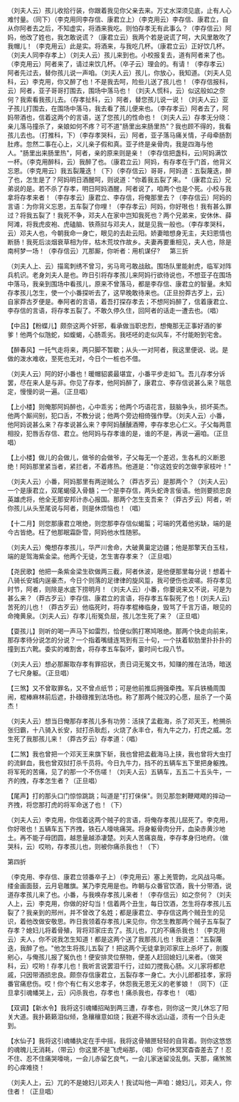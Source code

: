 <!-- { "loadSidebar": true } -->
（刘夫人云）孩儿收拾行装，你跟着我见你父亲去来。万丈水深须见底，止有人心难忖量。（同下）（李克用同李存信、康君立上）（李克用云）李存信、康君立，自从你阿者去之后，不知虚实，将酒来我吃。则怕存孝无有此事么？（李存信云）阿妈，他改了姓也，我怎敢说谎？（康君立云）我两个若是说谎了呵，大风里敢吹了我帽儿！（李克用云）此是实。将酒来，与我吃几杯。（康君立云）正好饮几杯。（刘夫人同李存孝上）（刘夫人云）孩儿来到也。小校报复去，道有阿者来了也。（李克用云）阿者来了，请过来饮几杯。（卒子云）理会的。有请！（李存孝云）阿者先过去，替你孩儿说一声咱。（刘夫人云）孩儿，你放心，我知道。（刘夫人见科，云）李克用，你又醉了也！不是我去呵，险些儿送了孩儿也！（李存信报科，云）阿者，亚子哥哥打围去，围场中落马也！（刘夫人慌科，云）似这般如之奈何？我索看我孩儿去。（存孝扯科，云）阿者，替您孩儿说一说！（刘夫人云）亚子孩儿打围去，在围场中落马，我去看了孩儿便来也。（李存孝云）阿者去了，阿妈带酒也，信着这两个的言语，送了您孩儿的性命也！（刘夫人云）存孝无分晓：亲儿落马撞杀了，亲娘如何不疼？可不道"肠里出来肠里热"？我也顾不得的，我看孩儿去也。（打推科，下）（李存孝哭科，云）阿者，亚子落马痛关情，子母牵肠割肚疼。忽然二事在心上，义儿亲子假和真。亚子终是亲骨肉，我是四海与他人。"肠里出来肠里热"，阿者，亲的原来则是亲！（李存信把盏科，云)阿妈满饮一杯。（李克用醉科，云）我醉了也。（康君立云）阿妈，有存孝在于门首，他背义忘恩。（李克用云）我五裂蔑迭！（下）（李存信云）哥哥，阿妈道：五裂蔑迭，醉了也，怎生是了？阿妈明日酒醒呵，则说道："你着我五裂了来。"（康君立云）兄弟说的是。若不杀了存孝，明日阿妈酒醒，阿者说了，咱两个也是个死。小校与我拿将存孝来者！（李存孝云）康君立、李存信，将俺那里去？（李存信云）阿妈的言语：为你背义忘恩，五车裂了你哩！（李存孝云）阿妈，你好哏也！我有甚么罪过？将我五裂了！我死不争，邓夫人在家中岂知我死也？两个兄弟来，安休休、薛阿滩，将我虎皮袍、虎磕脑、铁燕挝与邓夫人，就是见我一般也。（李存孝哭科，云）邓夫人也，今朝我命一身亡，眼见的去赴云阳。娇妻暗想身无主，夫妇恩情也断肠！我死后淡烟衰草相为伴，枯木荒坟作故乡。夫妻再要重相见，夫人也，除是南柯梦一场！（李存信云）兀那厮，你听者：用机谋仔?
　
第三折

（刘夫人上、云）描鸾刺绣不曾习，劣马弯弓敢战敌。围场队里能射虎，临军对阵兵机识。老身刘夫人是也。昨日引将存孝孩儿来阿妈行欲待说也，不想亚子在围场中落马，我亲到围场中看孩儿，原来不曾落马，都是李存信、康君立的智量。未知存孝孩儿怎生，使一个小番探听去了，这早晚敢待来也。（正旦扮莽古歹上，云）自家莽古歹便是。奉阿者的言语，着吾打探存孝去；不想阿妈醉了，信着康君立、李存信的言语，将存孝五裂了。不敢久停久住，回阿者的话走一遭去也。（唱）

【中吕】【粉蝶儿】颇奈这两个奸邪，看承做当职忠烈，想俺那无正事好酒的爹爹！他两个似虺蛇，如蝮蝎，心肠乖劣。我呸呸的走似风车，不付能盼到宅舍。

【醉春风】一托气走将来，两只脚不暂歇；从头-一对阿者，我这里便说、说。是做的泼水难收，至死也无对，今日个一桩也不借。

（刘夫人云）阿的好小番也！暖帽貂裘最堪宜，小番平步走如飞。吾儿存孝分诉罢，尽在来人是与非。你见了存孝，他阿妈醉了，康君立、李存信说甚么来？喘息定，慢慢的说一遍。（正旦唱）

【上小楼】则俺那阿妈醉也，心中乖劣；他两个巧语花言，鼓脑争头，损坏英杰。他两个厮间别，犯口舌，不教分说；他两个旁边相倚强作孽。（刘夫人云）小番，他阿妈说甚么来？存孝说甚么来？李阿妈醺醺酒殢，李存孝忠心仁义。子父每两意相投，犯唇舌存信、君立。他阿妈与存孝谁的是，谁的不是，再说一遍咱。（正旦唱）

【上小楼】做儿的会做儿，做爷的会做爷，子父每无一个差迟，生各札的义断恩绝！阿妈那里紧当者，紧拦者，不着疼热。他道是："你这姓安的怎做李家枝叶！"

（刘夫人云）小番，阿妈那里有两逆贼么？（莽古歹云）是那两个？（刘夫人云）一个是康君立，双尾蝎侵入骨髓；一个是李存信，两头蛇谗言佞语。他则要损忠良英雄虎将，他全无那安邦计赤心报国。那两个怎生支吾来？（莽古歹云）阿者，听你孩儿从头至尾说与阿者，则是休烦恼也！（唱）

【十二月】则您那康君立哏绝，则您那李存信似蝎蜇；可端的凭着他劣缺，端的是今古皆绝。枉了他那眠霜卧雪，阿妈他水性随邪。

（刘夫人云）俺想存孝孩儿，华严川舍命，大破黄巢定边疆；他是那擎天白玉柱，端的是驾海紫金梁。他两个无徒，怎生害存孝来？（正旦唱）

【尧民歌】他把一条紫金梁生砍做两三截，阿者休波，是他便那里每分说！想着十八骑长安城内逞豪杰，今日个则落的足律律的旋风踅，我可便伤也波嗟。将存孝见时节，阿者，则除是水底下捞明月！（刘夫人云）小番，你要说来又不说，可是为甚么来？（莽古歹云）李存信、康君立的言语，将存孝五车裂死了也！(刘夫人云)苦死的儿也！（莽古歹云）他临死时，将存孝棍棒临身，毁骂了千言万语，眼见的命掩黄泉。（刘夫人云）存孝儿衔冤负屈，孩儿怎生死了来？（正旦唱）

【耍孩儿】则听的喝一声马下如雷烈，恰便似鹘打寒鸠哏绝。那两个快走向前来，那存孝待分说怎的分说？一个指着嘴缝连骂到有三十句，一个扶着软肋里扑扑扑的撞到五六靴。委实的难割舍，将存孝五车裂坏，霎时间七段八节。

（刘夫人云）想必那厮取存孝有罪招状，责日词无冤文书，知赚的推在法场，暗送了七尺身躯。（正旦唱）

【三煞】又不曾取罪名，又不曾点纸节；可是他前推后拥强牵拽。军兵铁桶周围闹，棍棒麻林前后遮，扑碌碌推到法场也。称了那两个贼汉的心愿，屈杀了一个英杰！

（刘夫人云）想当日俺那存孝孩儿多有功劳：活挟了孟截海，杀了邓天王，枪搠杀张归霸，十八骑入长安，挝打杀耿彪，火烧了永丰仓，有九牛之力，打虎之威。怎生死了我那孩儿来！（莽古歹云）存孝道：（唱）

【二煞】我也曾把一个邓天王来旗下斩，我也曾把孟截海马上挟，我也曾将大虫打的流鲜血，我也曾双挝打杀千员将。今日九牛力，挡不的五辆车五下里把身躯拽。将军死的苦痛，见了的那一个不伤嗟！（刘夫人云）五辆车，五五二十五头牛，一齐的拽，存孝怎生者？（正旦唱）

【尾声】打的那头口门惊惊跳跳；叫道是"打打俫俫"。则见那忽剌鞭飕飕的摔动一齐拽，将您那打虎的将军命送了也！（下）

（刘夫人云）李克用，你信着这两个贼子的言语，将俺存孝孩儿屈死了。李克用，你好哏也！五辆车五下齐拽，铁石人嚎咷痛哭。将身躯骨肉分开，血染赤黄沙地土。再不能子母团圆，越思量越添凄楚。刘夫人苦痛哀哉，李存孝身归地府。（做哭科，云）哎哟，存孝孩儿也，则被你痛杀我也！（下）


第四折

（李克用、李存信、康君立领番卒子上）（李克用云）塞上羌管韵，北风战马嘶。缕金画面鼓，云月皂雕旗。某乃李克用是也。昨朝与众番官饮酒，我十分带酒，说道存孝孩儿来了也。小番，与我唤存孝孩儿来者！（李存信云）如之奈何？（刘夫人上，云）李克用，你做的好勾当！信着两个丑生，每日饮酒，怎生将存孝孩儿五裂了？我亲到的邢州，并不曾改了名姓；都是康君立、李存信这两个贼丑生的见识，着他改做安敬思。昨日我领着存孝孩儿来见你，你怎生教那两个贼子五车裂了存孝？媳妇儿将着骨殖，背将邓家庄去了。孩儿也，兀的不痛杀我也！（李克用云）夫人，你不说我怎生知道！都是这两个送了我那孩儿也！我说道："五裂蔑迭，我醉了也。"他怎生将孩儿五裂了！把这两个无徒拿到邓家庄上杀坏了，剖腹剜心，与俺孩儿报了冤仇也！便安排灵位祭物，便差人赶回媳妇儿来者。（做哭科，云）哎哟！存孝儿也！我听言说罢泪千行，过如刀搅我心肠。义儿家将都悲戚，只因带酒损忠良。颇奈存信康君立，五裂存孝一身亡。大小儿郎都挂孝，家将番官痛悲伤。哎！你个有仁有义忠孝子，休怨我无恩无义的老爹娘！（同下）（正旦拿引魂幡哭上，云）闪杀我也，存孝也！痛杀我也，存孝也！（唱）

【双调】【新水令】我将这引魂幡招飐到两三遭，存孝也，则你这一灵儿休忘了阳关大道。我扑籁籁泪似倾，急穰穰意如烧；我避不得水远山遥，须有一个日头走到。

【水仙子】我将这引魂幡执定在手中摇，我将这骨殖匣轻轻的自背着。则你这悠悠的魂魄儿无消耗，（带云）你这里不是飞虎峪那，（唱）你可休冥冥杳杳差去了！忍不住、忍不住痛哭嚎咷，一会儿赤留乞良气，一会儿家迷留没乱倒。天那，痛煞煞的心痒难挠！

（刘夫人上，云）兀的不是媳妇儿邓夫人！我试叫他一声咱：媳妇儿，邓夫人，你住者！（正旦唱）

